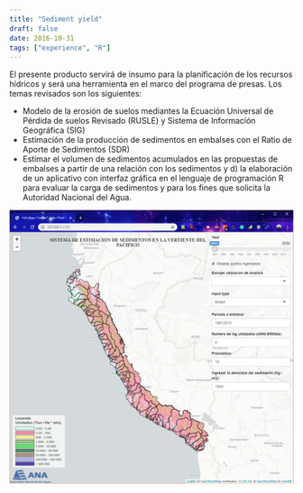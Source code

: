 ```yaml
---
title: "Sediment yield"
draft: false
date: 2016-10-31
tags: ["experience", "R"]
---
```


El presente producto servirá de insumo para la planificación de los recursos hídricos y será una herramienta en el marco del programa de presas. Los temas revisados son los siguientes:

- Modelo de la erosión de suelos mediantes la Ecuación Universal de Pérdida de suelos Revisado (RUSLE) y Sistema de Información Geográfica (SIG)
- Estimación de la producción de sedimentos en embalses con el Ratio de Aporte de Sedimentos (SDR)
- Estimar el volumen de sedimentos acumulados en las propuestas de embalses a partir de una relación con los sedimentos y d) la elaboración de un aplicativo con interfaz gráfica en el lenguaje de programación R para evaluar la carga de sedimentos y para los fines que solicita la Autoridad Nacional del Agua.

![](sediment_yield_shiny.png)